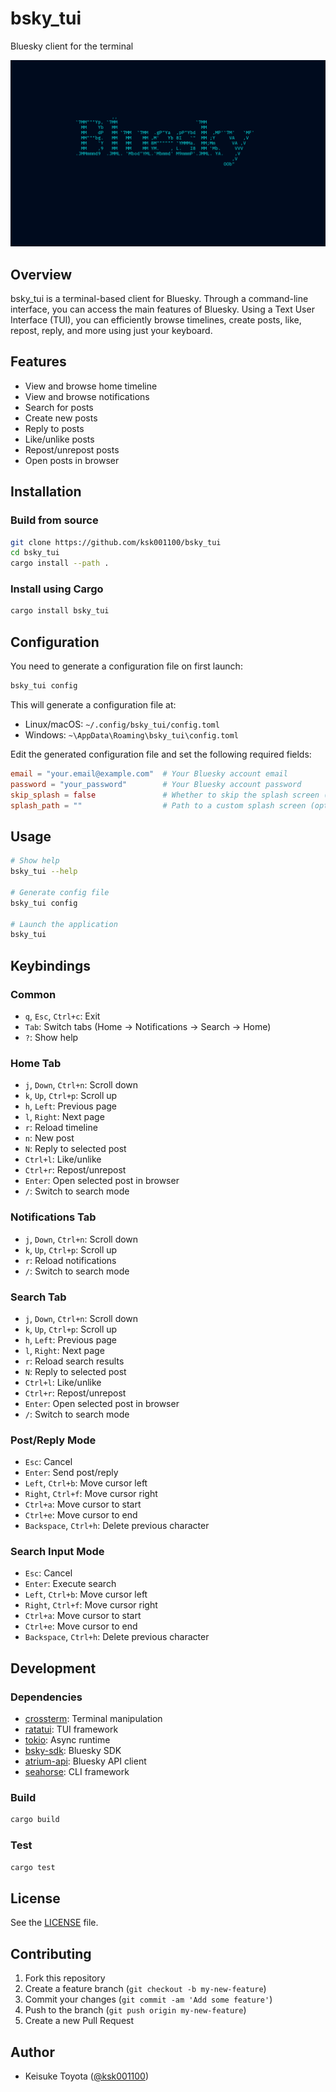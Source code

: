 # bsky_tui
Bluesky client for the terminal

![](./assets/splash.png)

## Overview

bsky_tui is a terminal-based client for Bluesky. Through a command-line interface, you can access the main features of Bluesky. Using a Text User Interface (TUI), you can efficiently browse timelines, create posts, like, repost, reply, and more using just your keyboard.

## Features

- View and browse home timeline
- View and browse notifications
- Search for posts
- Create new posts
- Reply to posts
- Like/unlike posts
- Repost/unrepost posts
- Open posts in browser

## Installation

### Build from source

```bash
git clone https://github.com/ksk001100/bsky_tui
cd bsky_tui
cargo install --path .
```

### Install using Cargo

```bash
cargo install bsky_tui
```

## Configuration

You need to generate a configuration file on first launch:

```bash
bsky_tui config
```

This will generate a configuration file at:
- Linux/macOS: `~/.config/bsky_tui/config.toml`
- Windows: `~\AppData\Roaming\bsky_tui\config.toml`

Edit the generated configuration file and set the following required fields:

```toml
email = "your.email@example.com"  # Your Bluesky account email
password = "your_password"        # Your Bluesky account password
skip_splash = false               # Whether to skip the splash screen (optional)
splash_path = ""                  # Path to a custom splash screen (optional)
```

## Usage

```bash
# Show help
bsky_tui --help

# Generate config file
bsky_tui config

# Launch the application
bsky_tui
```

## Keybindings

### Common
- `q`, `Esc`, `Ctrl+c`: Exit
- `Tab`: Switch tabs (Home → Notifications → Search → Home)
- `?`: Show help

### Home Tab
- `j`, `Down`, `Ctrl+n`: Scroll down
- `k`, `Up`, `Ctrl+p`: Scroll up
- `h`, `Left`: Previous page
- `l`, `Right`: Next page
- `r`: Reload timeline
- `n`: New post
- `N`: Reply to selected post
- `Ctrl+l`: Like/unlike
- `Ctrl+r`: Repost/unrepost
- `Enter`: Open selected post in browser
- `/`: Switch to search mode

### Notifications Tab
- `j`, `Down`, `Ctrl+n`: Scroll down
- `k`, `Up`, `Ctrl+p`: Scroll up
- `r`: Reload notifications
- `/`: Switch to search mode

### Search Tab
- `j`, `Down`, `Ctrl+n`: Scroll down
- `k`, `Up`, `Ctrl+p`: Scroll up
- `h`, `Left`: Previous page
- `l`, `Right`: Next page
- `r`: Reload search results
- `N`: Reply to selected post
- `Ctrl+l`: Like/unlike
- `Ctrl+r`: Repost/unrepost
- `Enter`: Open selected post in browser
- `/`: Switch to search mode

### Post/Reply Mode
- `Esc`: Cancel
- `Enter`: Send post/reply
- `Left`, `Ctrl+b`: Move cursor left
- `Right`, `Ctrl+f`: Move cursor right
- `Ctrl+a`: Move cursor to start
- `Ctrl+e`: Move cursor to end
- `Backspace`, `Ctrl+h`: Delete previous character

### Search Input Mode
- `Esc`: Cancel
- `Enter`: Execute search
- `Left`, `Ctrl+b`: Move cursor left
- `Right`, `Ctrl+f`: Move cursor right
- `Ctrl+a`: Move cursor to start
- `Ctrl+e`: Move cursor to end
- `Backspace`, `Ctrl+h`: Delete previous character

## Development

### Dependencies

- [crossterm](https://github.com/crossterm-rs/crossterm): Terminal manipulation
- [ratatui](https://github.com/ratatui-org/ratatui): TUI framework
- [tokio](https://github.com/tokio-rs/tokio): Async runtime
- [bsky-sdk](https://github.com/sugyan/bsky-sdk): Bluesky SDK
- [atrium-api](https://github.com/sugyan/atrium): Bluesky API client
- [seahorse](https://github.com/ksk001100/seahorse): CLI framework

### Build

```bash
cargo build
```

### Test

```bash
cargo test
```

## License

See the [LICENSE](LICENSE) file.

## Contributing

1. Fork this repository
2. Create a feature branch (`git checkout -b my-new-feature`)
3. Commit your changes (`git commit -am 'Add some feature'`)
4. Push to the branch (`git push origin my-new-feature`)
5. Create a new Pull Request

## Author

- Keisuke Toyota ([@ksk001100](https://github.com/ksk001100))
